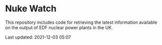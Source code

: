 # Nuke Watch

This repository includes code for retrieving the latest information available on the output of EDF nuclear power plants in the UK.

Last updated: 2021-12-03 05:07